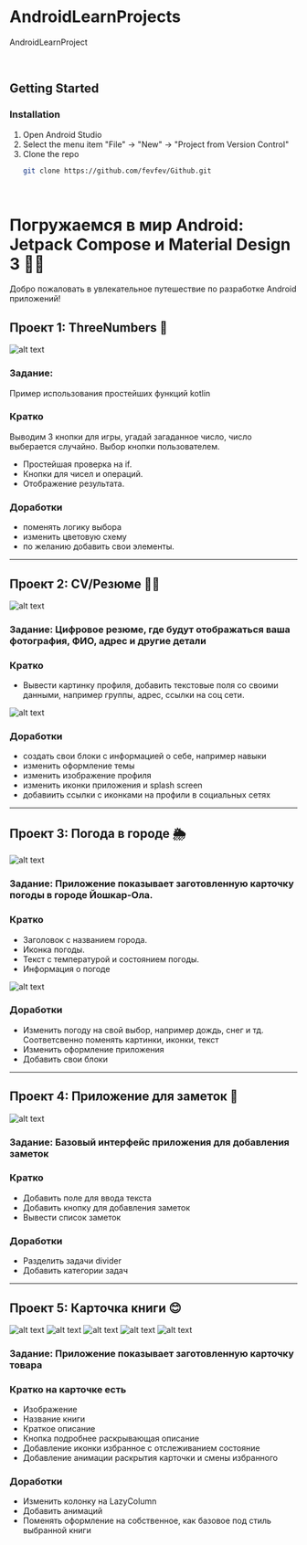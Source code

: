 # AndroidLearnProjects
 AndroidLearnProject

 </br>

<!-- GETTING STARTED -->
## Getting Started

### Installation

1. Open Android Studio
2. Select the menu item "File" -> "New" -> "Project from Version Control"
3. Clone the repo
   ```sh
   git clone https://github.com/fevfev/Github.git
   ```

</br>

# Погружаемся в мир Android: Jetpack Compose и Material Design 3 🌌📱

Добро пожаловать в увлекательное путешествие по разработке Android приложений!  

## Проект 1: ThreeNumbers 🧮

![alt text](image.png)

### Задание:
Пример использования простейших  функций kotlin

### Кратко

Выводим 3 кнопки для игры, угадай загаданное число, число выберается случайно. Выбор кнопки пользователем. 

- Простейшая проверка на if.
- Кнопки для чисел и операций.
- Отображение результата.

### Доработки 
- поменять логику выбора
- изменить цветовую схему
- по желанию добавить свои элементы.

---

## Проект 2: CV/Резюме 👨‍💼

![alt text](<Снимок экрана 2024-11-22 021710.png>)

### Задание: Цифровое резюме, где будут отображаться ваша фотография, ФИО, адрес и другие детали


### Кратко 
- Вывести картинку профиля, добавить текстовые поля со своими данными, например группы, адрес, ссылки на соц сети. 

![alt text](<Снимок экрана 2024-11-22 025724.png>)

### Доработки

- создать свои блоки с информацией о себе, например навыки
- изменить оформление темы 
- изменить изображение профиля
- изменить иконки приложения и splash screen
- добавиить ссылки с иконками на профили в социальных сетях

---

## Проект 3: Погода в городе 🌦️

![alt text](image-3.png)

### Задание: Приложение показывает заготовленную карточку погоды в городе Йошкар-Ола.


### Кратко 
- Заголовок с названием города.
- Иконка погоды.
- Текст с температурой и состоянием погоды.
- Информация о погоде

![alt text](image-2.png)

### Доработки
- Изменить погоду на свой выбор, например дождь, снег и тд. Соответсвенно поменять картинки, иконки, текст
- Изменить оформление приложения
- Добавить свои блоки


---

## Проект 4: Приложение для заметок 📝

![alt text](image-4.png)

### Задание: Базовый интерфейс приложения для добавления заметок


### Кратко 
- Добавить поле для ввода текста
- Добавить кнопку для добавления заметок
- Вывести список заметок

### Доработки

- Разделить задачи divider
- Добавить категории задач

---

## Проект 5: Карточка книги 😊
![alt text](image-5.png)
![alt text](image-6.png)
![alt text](image-7.png)
![alt text](image-8.png)
![alt text](image-9.png)
### Задание: Приложение показывает заготовленную карточку товара


### Кратко на карточке есть
- Изображение
- Название книги
- Краткое описание
- Кнопка подробнее раскрывающая описание
- Добавление иконки избранное с отслеживанием состояние
- Добавление анимации раскрытия карточки и смены избранного

### Доработки

- Изменить колонку на LazyColumn
- Добавить анимаций
- Поменять оформление на собственное, как базовое под стиль выбранной книги
